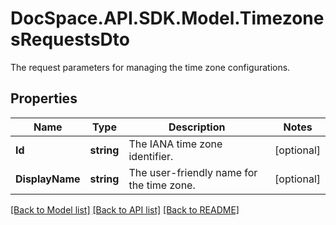 # DocSpace.API.SDK.Model.TimezonesRequestsDto
The request parameters for managing the time zone configurations.

## Properties

Name | Type | Description | Notes
------------ | ------------- | ------------- | -------------
**Id** | **string** | The IANA time zone identifier. | [optional] 
**DisplayName** | **string** | The user-friendly name for the time zone. | [optional] 

[[Back to Model list]](../README.md#documentation-for-models) [[Back to API list]](../README.md#documentation-for-api-endpoints) [[Back to README]](../README.md)

